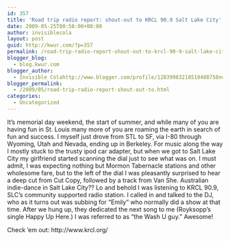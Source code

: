 ```yaml
---
id: 357
title: 'Road trip radio report: shout-out to KRCL 90.9 Salt Lake City'
date: 2009-05-25T00:58:00+00:00
author: invisiblecola
layout: post
guid: http://kwur.com/?p=357
permalink: /road-trip-radio-report-shout-out-to-krcl-90-9-salt-lake-city/
blogger_blog:
  - blog.kwur.com
blogger_author:
  - Invisible Colahttp://www.blogger.com/profile/12839983218519488758noreply@blogger.com
blogger_permalink:
  - /2009/05/road-trip-radio-report-shout-out-to.html
categories:
  - Uncategorized
---
```

<div class="pf-content">
  <p>
    It&#8217;s memorial day weekend, the start of summer, and while many of you are having fun in St. Louis many more of you are roaming the earth in search of fun and success. I myself just drove from STL to SF, via I-80 through Wyoming, Utah and Nevada, ending up in Berkeley. For music along the way I mostly stuck to the trusty ipod car adapter, but when we got to Salt Lake City my girlfriend started scanning the dial just to see what was on. I must admit, I was expecting nothing but Mormon Tabernacle stations and other wholesome fare, but to the left of the dial I was pleasantly surprised to hear a deep cut from Cut Copy, followed by a track from Van She. Australian indie-dance in Salt Lake City?? Lo and behold I was listening to KRCL 90.9, SLC&#8217;s community supported radio station. I called in and talked to the DJ, who as it turns out was subbing for &#8220;Emily&#8221; who normally did a show at that time. After we hung up, they dedicated the next song to me (Royksopp&#8217;s single Happy Up Here.) I was referred to as &#8220;the Wash U guy.&#8221; Awesome!
  </p>
  
  <div>
  </div>
  
  <div>
    Check &#8217;em out: http://www.krcl.org/
  </div>
</div>